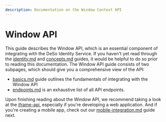 ```yaml
---
description: Documentation on the Window Context API
---
```


# Window API

This guide describes the Window API, which is an essential component of integrating with the DeSo Identity Service. If you haven't yet read through the [identity.md](../identity.md "mention") and [concepts.md](../concepts.md "mention") guides, it would be helpful to do so prior to reading this documentation. The Window API guide consists of two subpages, which should give you a comprehensive view of the API:

* [basics.md](basics.md "mention") guide outlines the fundamentals of integrating with the Window API
* [endpoints.md](endpoints.md "mention") is an exhaustive list of all API endpoints.

Upon finishing reading about the Window API, we recommend taking a look at the [iframe-api](../iframe-api/ "mention"), especially if you're developing a web application. And if you're creating a mobile app, check out our [mobile-integration.md](../mobile-integration.md "mention") guide next.
